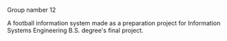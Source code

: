 Group namber 12

A football information system made as a preparation project for Information Systems Engineering B.S. degree's final project.
